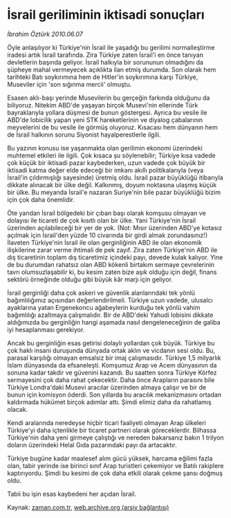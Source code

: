 # İsrail geriliminin iktisadi sonuçları

*İbrahim Öztürk 2010.06.07*

<td class="columnist-detail">
<p>Öyle anlaşılıyor ki Türkiye'nin İsrail ile yaşadığı bu gerilimi normalleştirme iradesi artık İsrail tarafında. Zira Türkiye zaten İsrail'i en önce tanıyan devletlerin başında geliyor. İsrail halkıyla bir sorununun olmadığını da şüpheye mahal vermeyecek açıklıkta ilan etmiş durumda. Son olarak hem tarihteki Batı soykırımına hem de Hitler'in soykırımına karşı Türkiye, Museviler için 'son sığınma mercii' olmuştu.</p>
<p>
<div id="haberMetinDiv">
<p>Esasen aklı-başı yerinde Musevilerin bu gerçeğin farkında olduğunu da biliyoruz. Nitekim ABD'de yaşayan birçok Musevi'nin ellerinde Türk bayraklarıyla yollara düşmesi de bunun göstergesi. Ayrıca bu vesile ile ABD'de lobicilik yapan yeni STK hareketlerinin ve diyalog çabalarının meyvelerini de bu vesile ile görmüş oluyoruz. Kısacası hem dünyanın hem de İsrail halkının sorunu Siyonist hayalperestlerle ilgili.
<p>Bu yazının konusu ise yaşanmakta olan gerilimin ekonomi üzerindeki muhtemel etkileri ile ilgili. Çok kısaca şu söylenebilir; Türkiye kısa vadede çok küçük bir iktisadi pazar kaybederken, uzun vadede çok büyük bir iktisadi katma değer elde edeceği bir imkanı akıllı politikalarıyla (veya İsrail'in çıldırmışlığı sayesinde) üretmiş oldu. İsrail pazar büyüklüğü itibarıyla dikkate alınacak bir ülke değil. Kalkınmış, doyum noktasına ulaşmış küçük bir ülke. Bu meyanda İsrail'e nazaran Suriye'nin bile pazar büyüklüğü bizim için çok daha önemlidir.
<p>Öte yandan İsrail bölgedeki bir çıban başı olarak komşusu olmayan ve dolayısı ile ticareti de çok kısıtlı olan bir ülke. Yani Türkiye'nin İsrail üzerinden açılabileceği bir yer de yok. (Not: Mısır üzerinden ABD'ye kotasız açılmak için İsrail'den yüzde 10 civarında bir girdi almak zorundasınız!) İlaveten Türkiye'nin İsrail ile olan gerginliğinin ABD ile olan ekonomik ilişkilerine zarar verme ihtimali de pek zayıf. Zira zaten Türkiye'nin ABD ile dış ticaretinin toplam dış ticaretimiz içindeki payı, devede kulak kalıyor. Yine de bu durumdan rahatsız olan ABD kökenli birtakım sermaye çevrelerinin tavrı olumsuzlaşabilir ki, bu kesim zaten bize aşık olduğu için değil, finans sektörü örneğinde olduğu gibi büyük kâr marjı için geliyor.
<p>İsrail gerginliği daha çok askeri ve güvenlik alanlarındaki tek yönlü bağımlılığımız açısından değerlendirilmeli. Türkiye uzun vadede, ulusalcı ayaklarına yatan Ergenekoncu ağabeylerin kurduğu tek yönlü vahim bağımlılığı azaltmaya çalışmalıdır. Bir de ABD'deki Yahudi lobisini dikkate aldığımızda bu gerginliğin hangi aşamada nasıl dengeleneceğinin de galiba iyi hesaplanması gerekiyor. 
<p>Ancak bu gerginliğin esas getirisi dolaylı yollardan çok büyük. Türkiye bu çok haklı insani duruşunda dünyada ortak aklın ve vicdanın sesi oldu. Bu, parasal karşılığı olmayan emsalsiz bir imaj çalışmasıdır. Türkiye 1,5 milyarlık İslam dünyasında da efsaneleşti. Komşumuz Arap ve Acem dünyasının da sonuna kadar takdir ve güvenini kazandı. Bu saatten sonra Türkiye Körfez sermayesini çok daha rahat çekecektir. Daha önce Arapların parasını bile Türkiye Londra'daki Musevi aracılar üzerinden almaya çalışır ve bir de bunun için komisyon öderdi. Son yıllarda bu aracılık mekanizmasını ortadan kaldırmada hükümet birçok adımlar attı. Şimdi elimiz daha da rahatlamış olacak.
<p>Kendi aralarında neredeyse hiçbir ticari faaliyeti olmayan Arap ülkeleri Türkiye'yi daha içtenlikle bir ticaret partneri olarak göreceklerdir. Bilhassa Türkiye'nin daha yeni girmeye çalıştığı ve nereden bakarsanız bakın 1 trilyon doların üzerindeki Helal Gıda pazarındaki payı da artacaktır. 
<p>Türkiye bugüne kadar maalesef alım gücü yüksek, harcama eğilimi fazla olan, tabir yerinde ise birinci sınıf Arap turistleri çekemiyor ve Batılı rakiplere kaptırıyordu. Şimdi bu kesimi de çok daha etkili olarak çekme şansı doğmuş oldu.
<p>Tabii bu işin esas kaybedeni her açıdan İsrail. </p></p></p></p></p></p></p></p></div>
</p>
<a href="http://web.archive.org/web/20110107023621/mailto:i.ozturk@zaman.com.tr">
</a></td>

Kaynak: [zaman.com.tr](http://zaman.com.tr/yazar.do?yazino=992556), [web.archive.org (arşiv bağlantısı)](http://web.archive.org/web/20110107023621/http://www.zaman.com.tr/yazar.do?yazino=992556)

